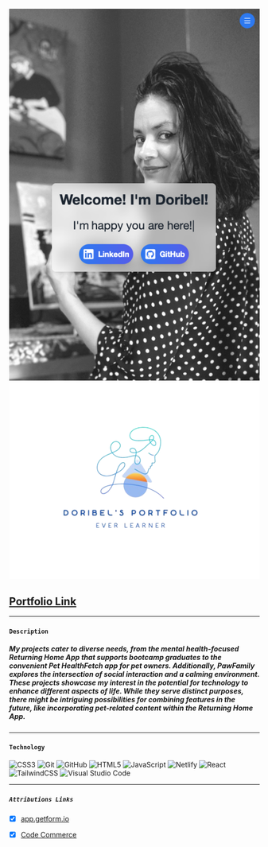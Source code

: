 ![Image 1](src/assets/images/welcome.png)
![Image 2](public/logo.png)

## [Portfolio Link](https://doribel-portfolio.netlify.app/)
***

#### `Description`
##### My projects cater to diverse needs, from the mental health-focused Returning Home App that supports bootcamp graduates to the convenient Pet HealthFetch app for pet owners. Additionally, PawFamily explores the intersection of social interaction and a calming environment. These projects showcase my interest in the potential for technology to enhance different aspects of life. While they serve distinct purposes, there might be intriguing possibilities for combining features in the future, like incorporating pet-related content within the Returning Home App.  
---
#### `Technology`

![CSS3](https://img.shields.io/badge/css3-%231572B6.svg?style=for-the-badge&logo=css3&logoColor=white)
![Git](https://img.shields.io/badge/git-%23F05033.svg?style=for-the-badge&logo=git&logoColor=white)
![GitHub](https://img.shields.io/badge/github-%23121011.svg?style=for-the-badge&logo=github&logoColor=white)
![HTML5](https://img.shields.io/badge/html5-%23E34F26.svg?style=for-the-badge&logo=html5&logoColor=white)
![JavaScript](https://img.shields.io/badge/javascript-%23323330.svg?style=for-the-badge&logo=javascript&logoColor=%23F7DF1E)
![Netlify](https://img.shields.io/badge/netlify-%23000000.svg?style=for-the-badge&logo=netlify&logoColor=#00C7B7)
![React](https://img.shields.io/badge/react-%2320232a.svg?style=for-the-badge&logo=react&logoColor=%2361DAFB)
![TailwindCSS](https://img.shields.io/badge/tailwindcss-%2338B2AC.svg?style=for-the-badge&logo=tailwind-css&logoColor=white)
![Visual Studio Code](https://img.shields.io/badge/Visual%20Studio%20Code-0078d7.svg?style=for-the-badge&logo=visual-studio-code&logoColor=white)
***

##### `Attributions Links`

- [x] [app.getform.io](https://app.getform.io/forms) <br />
- [x] [Code Commerce](https://www.youtube.com/watch?v=22CxRxryQFE) <br />
















[def]: src/assets/images/contact.png